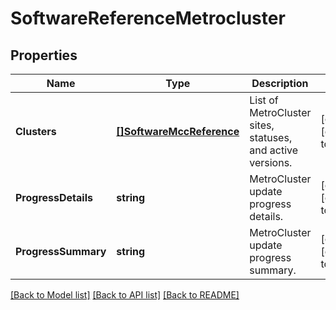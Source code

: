 # SoftwareReferenceMetrocluster

## Properties
Name | Type | Description | Notes
------------ | ------------- | ------------- | -------------
**Clusters** | [**[]SoftwareMccReference**](software_mcc_reference.md) | List of MetroCluster sites, statuses, and active versions. | [optional] [default to null]
**ProgressDetails** | **string** | MetroCluster update progress details. | [optional] [default to null]
**ProgressSummary** | **string** | MetroCluster update progress summary. | [optional] [default to null]

[[Back to Model list]](../README.md#documentation-for-models) [[Back to API list]](../README.md#documentation-for-api-endpoints) [[Back to README]](../README.md)


